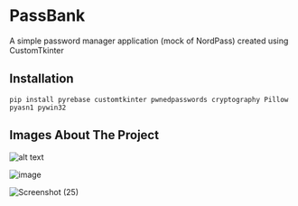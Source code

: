 # PassBank
A simple password manager application (mock of NordPass) created using CustomTkinter 

## Installation
`pip install pyrebase customtkinter pwnedpasswords cryptography Pillow pyasn1 pywin32`
## Images About The Project
![alt text](https://i.yourimageshare.com/M6zrTzoXKz.webp)

![image](https://github.com/olildu/PassBank/assets/132351687/0c0ef46a-a7d7-4429-a2e4-7ae4311eb3ef)

![Screenshot (25)](https://github.com/olildu/PassBank/assets/132351687/1f5881eb-959c-42af-9196-6015194432e0)
